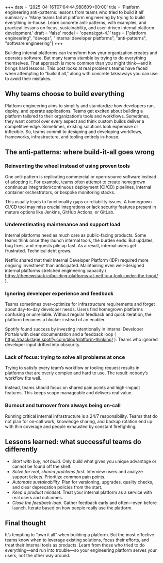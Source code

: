 +++
date = '2025-04-16T07:04:44.980609+00:00'
title = 'Platform engineering anti-patterns: lessons from teams who tried to build it all'
summary = 'Many teams fail at platform engineering by trying to build everything in-house. Learn concrete anti-patterns, with examples, and practical lessons on focus, sustainability, and user-driven internal platform development.'
draft = 'false'
model = 'openai:gpt-4.1'
tags = ["platform engineering", "devops", "internal developer platforms", "anti-patterns", "software engineering"]
+++

Building internal platforms can transform how your organization creates and operates software. But many teams stumble by trying to do everything themselves. That approach is more common than you might think—and it brings hard lessons. This post looks at real problems teams have faced when attempting to “build it all,” along with concrete takeaways you can use to avoid their mistakes.

## Why teams choose to build everything

Platform engineering aims to simplify and standardize how developers run, deploy, and operate applications. Teams get excited about building a platform tailored to their organization’s tools and workflows. Sometimes, they want control over every aspect and think custom builds deliver a competitive edge. Sometimes, existing solutions look expensive or inflexible. So, teams commit to designing and developing workflows, frameworks, infrastructure, and tooling entirely in-house.

## The anti-patterns: where build-it-all goes wrong

### Reinventing the wheel instead of using proven tools

One anti-pattern is replicating commercial or open-source software instead of adopting it. For example, teams often attempt to create homegrown continuous integration/continuous deployment (CI/CD) pipelines, internal container orchestrators, or bespoke monitoring stacks. 

This usually leads to functionality gaps or reliability issues. A homegrown CI/CD tool may miss crucial integrations or lack security features present in mature options like Jenkins, GitHub Actions, or GitLab.

### Underestimating maintenance and support load

Internal platforms need as much care as public-facing products. Some teams think once they launch internal tools, the burden ends. But updates, bug fixes, and requests pile up fast. As a result, internal users get frustrated. Technical debt grows. 

Netflix shared that their Internal Developer Platform (IDP) required more ongoing investment than anticipated. Maintaining even well-designed internal platforms stretched engineering capacity (
https://thenewstack.io/building-platforms-at-netflix-a-look-under-the-hood/
).

### Ignoring developer experience and feedback

Teams sometimes over-optimize for infrastructure requirements and forget about day-to-day developer needs. Users find homegrown platforms confusing or unreliable. Without regular feedback and quick iteration, the platform becomes a blocker instead of an enabler.

Spotify found success by investing intentionally in Internal Developer Portals with clear documentation and a feedback loop (
https://backstage.spotify.com/blog/platform-thinking/
). Teams who ignored developer input drifted into obscurity.

### Lack of focus: trying to solve all problems at once

Trying to satisfy every team’s workflow or tooling request results in platforms that are overly complex and hard to use. The result: nobody’s workflow fits well. 

Instead, teams should focus on shared pain points and high-impact features. This keeps scope manageable and delivers real value.

### Burnout and turnover from always being on-call

Running critical internal infrastructure is a 24/7 responsibility. Teams that do not plan for on-call work, knowledge sharing, and backup rotation end up with thin coverage and people exhausted by constant firefighting.

## Lessons learned: what successful teams do differently

- *Start with buy, not build.* Only build what gives you unique advantage or cannot be found off the shelf.
- *Solve for real, shared problems first.* Interview users and analyze support tickets. Prioritize common pain points.
- *Automate sustainability.* Plan for versioning, upgrades, quality checks, and clear deprecation policies from the start.
- *Keep a product mindset.* Treat your internal platform as a service with real users and outcomes.
- *Close the feedback loop.* Gather feedback early and often—even before launch. Iterate based on how people really use the platform.

## Final thought

It’s tempting to “own it all” when building a platform. But the most effective teams know when to leverage existing solutions, focus their efforts, and treat their internal tools as products. Learn from those who tried to do everything—and run into trouble—so your engineering platform serves your users, not the other way around.

